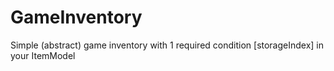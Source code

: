 # GameInventory
Simple (abstract) game inventory with 1 required condition [storageIndex] in your ItemModel
